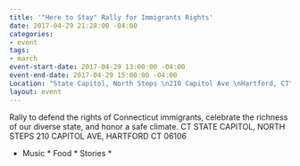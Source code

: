 ```yaml
---
title: '"Here to Stay" Rally for Immigrants Rights'
date: 2017-04-29 21:28:00 -04:00
categories:
- event
tags:
- march
event-start-date: 2017-04-29 13:00:00 -04:00
event-end-date: 2017-04-29 15:00:00 -04:00
Location: "State Capitol, North Steps \n210 Capitol Ave \nHartford, CT"
layout: event
---
```


Rally to defend the rights of Connecticut immigrants, celebrate the richness of our diverse state, and honor a safe climate.
CT STATE CAPITOL, NORTH STEPS
210 CAPITOL AVE, HARTFORD CT 06106

* Music * Food * Stories *